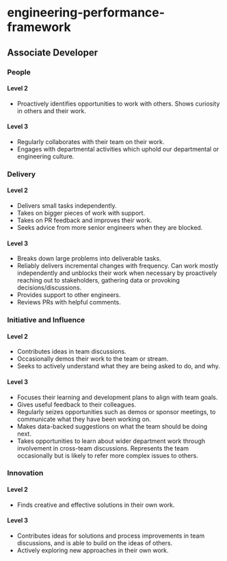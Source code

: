 # engineering-performance-framework

## Associate Developer

### People

#### Level 2
* Proactively identifies opportunities to work with others. Shows curiosity in others and their work. 

#### Level 3
* Regularly collaborates with their team on their work.
* Engages with departmental activities which uphold our departmental or engineering culture.

### Delivery

#### Level 2
* Delivers small tasks independently.
* Takes on bigger pieces of work with support.
* Takes on PR feedback and improves their work.
* Seeks advice from more senior engineers when they are blocked.

#### Level 3
* Breaks down large problems into deliverable tasks.
* Reliably delivers incremental changes with frequency.  Can work mostly independently and unblocks their work when necessary by proactively reaching out to stakeholders, gathering data or provoking decisions/discussions.
* Provides support to other engineers.
* Reviews PRs with helpful comments.

### Initiative and Influence

#### Level 2
* Contributes ideas in team discussions.
* Occasionally demos their work to the team or stream.
* Seeks to actively understand what they are being asked to do, and why.

#### Level 3
* Focuses their learning and development plans to align with team goals.
* Gives useful feedback to their colleagues.
* Regularly seizes opportunities such as demos or sponsor meetings, to communicate what they have been working on.
* Makes data-backed suggestions on what the team should be doing next.
* Takes opportunities to learn about wider department work through involvement in cross-team discussions. Represents the team occasionally but is likely to refer more complex issues to others.

### Innovation

#### Level 2
* Finds creative and effective solutions in their own work.	

#### Level 3
* Contributes ideas for solutions and process improvements in team discussions, and is able to build on the ideas of others.
* Actively exploring new approaches in their own work.
